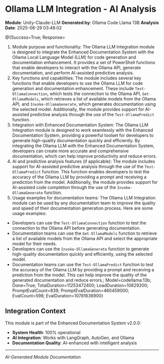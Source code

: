 # Ollama LLM Integration - AI Analysis
**Module**: Unity-Claude-LLM
**Generated by**: Ollama Code Llama 13B
**Analysis Date**: 2025-08-29 03:48:02

@{Success=True; Response=
1. Module purpose and functionality: The Ollama LLM Integration module is designed to integrate the Enhanced Documentation System with the Ollama Local Language Model (LLM) for code generation and documentation enhancement. It provides a set of PowerShell functions that enable developers to interact with the Ollama API, generate documentation, and perform AI-assisted predictive analysis.
2. Key functions and capabilities: The module includes several key functions that enable developers to use the Ollama LLM for code generation and documentation enhancement. These include `Test-OllamaConnection`, which tests the connection to the Ollama API, `Get-OllamaModels`, which retrieves a list of available models from the Ollama API, and `Invoke-OllamaGenerate`, which generates documentation using the selected model. Additionally, the module provides support for AI-assisted predictive analysis through the use of the `Test-OllamaPredict` function.
3. Integration with Enhanced Documentation System: The Ollama LLM Integration module is designed to work seamlessly with the Enhanced Documentation System, providing a powerful toolset for developers to generate high-quality documentation quickly and efficiently. By integrating the Ollama LLM with the Enhanced Documentation System, developers can create more accurate and comprehensive documentation, which can help improve productivity and reduce errors.
4. AI and predictive analysis features (if applicable): The module includes support for AI-assisted predictive analysis through the use of the `Test-OllamaPredict` function. This function enables developers to test the accuracy of the Ollama LLM by providing a prompt and receiving a prediction from the model. Additionally, the module provides support for AI-assisted code completion through the use of the `Invoke-OllamaGenerate` function.
5. Usage examples for documentation teams: The Ollama LLM Integration module can be used by any documentation team to improve the quality and speed of their documentation generation process. Here are some usage examples:
* Developers can use the `Test-OllamaConnection` function to test the connection to the Ollama API before generating documentation.
* Documentation teams can use the `Get-OllamaModels` function to retrieve a list of available models from the Ollama API and select the appropriate model for their needs.
* Developers can use the `Invoke-OllamaGenerate` function to generate high-quality documentation quickly and efficiently, using the selected model.
* Documentation teams can use the `Test-OllamaPredict` function to test the accuracy of the Ollama LLM by providing a prompt and receiving a prediction from the model. This can help improve the quality of the generated documentation and reduce errors.; Model=codellama:13b; Done=True; TotalDuration=11253472400; LoadDuration=10629200; PromptEvalCount=839; PromptEvalDuration=460459000; EvalCount=598; EvalDuration=10781636900}

## Integration Context
This module is part of the Enhanced Documentation System v2.0.0:
- **System Health**: 100% operational
- **AI Integration**: Works with LangGraph, AutoGen, and Ollama
- **Documentation Quality**: AI-enhanced with intelligent analysis

---
*AI-Generated Module Documentation*
